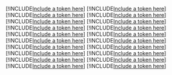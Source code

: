 [!INCLUDE[Include a token here](refs1521898944546/r1.md)]
[!INCLUDE[Include a token here](refs1521898944546/r2.md)]
[!INCLUDE[Include a token here](refs1521898944546/r3.md)]
[!INCLUDE[Include a token here](refs1521898944546/r4.md)]
[!INCLUDE[Include a token here](refs1521898944546/r5.md)]
[!INCLUDE[Include a token here](refs1521898944546/r6.md)]
[!INCLUDE[Include a token here](refs1521898944546/r7.md)]
[!INCLUDE[Include a token here](refs1521898944546/r8.md)]
[!INCLUDE[Include a token here](refs1521898944546/r9.md)]
[!INCLUDE[Include a token here](refs1521898944546/r10.md)]
[!INCLUDE[Include a token here](refs1521898944546/r11.md)]
[!INCLUDE[Include a token here](refs1521898944546/r12.md)]
[!INCLUDE[Include a token here](refs1521898944546/r13.md)]
[!INCLUDE[Include a token here](refs1521898944546/r14.md)]
[!INCLUDE[Include a token here](refs1521898944546/r15.md)]
[!INCLUDE[Include a token here](refs1521898944546/r16.md)]
[!INCLUDE[Include a token here](refs1521898944546/r17.md)]
[!INCLUDE[Include a token here](refs1521898944546/r18.md)]
[!INCLUDE[Include a token here](refs1521898944546/r19.md)]
[!INCLUDE[Include a token here](refs1521898944546/r20.md)]